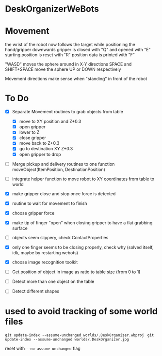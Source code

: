 # DeskOrganizerWeBots

# Movement

the wrist of the robot now follows the target while positioning the hand/gripper downwards
gripper is closed with "Q" and opened with "E"
starting position is reset with "R"
position data is printed with "F"

"WASD" moves the sphere around in X-Y directions
SPACE and SHIFT+SPACE move the sphere UP or DOWN respectively

Movement directions make sense when "standing" in front of the robot
 


# To Do

 - [X] Separate Movement routines to grab objects from table
   - [X] move to XY position and Z+0.3
   - [X] open gripper
   - [X] lower to Z
   - [X] close gripper
   - [X] move back to Z+0.3
   - [X] go to destination XY Z+0.3
   - [X] open gripper to drop
 - [ ] Merge pickup and delivery routines to one function moveObject(ItemPosition, DestinationPosition)


 - [ ] integrate helper function to move robot to XY coordinates from table to world
 - [X] make gripper close and stop once force is detected
 - [X] routine to wait for movement to finish
 - [X] choose gripper force
 - [X] make tip of finger "open" when closing gripper to have a flat grabbing surface
 - [ ] objects seem slippery, check ContactProperties
 - [X] only one finger seems to be closing properly, check why (solved itself, idk, maybe by restarting webots)

 - [X] choose image recognition toolkit
 - [ ] Get position of object in image as ratio to table size (from 0 to 1)
 - [ ] Detect more than one object on the table
 - [ ] Detect different shapes



# used to avoid tracking of some world files

`git update-index --assume-unchanged worlds/.DeskOrganizer.wbproj `
`git update-index --assume-unchanged worlds/.DeskOrganizer.jpg `


reset with `--no-assume-unchanged` flag